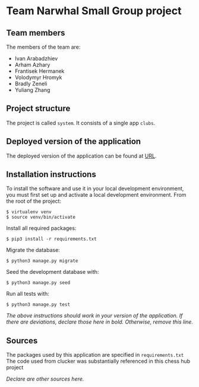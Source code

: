 # Team Narwhal Small Group project

## Team members
The members of the team are:
- Ivan Arabadzhiev
- Arham Azhary 
- Frantisek Hermanek
- Volodymyr Hromyk
- Bradly Zeneli
- Yuliang Zhang

## Project structure
The project is called `system`.  It consists of a single app `clubs`.


## Deployed version of the application
The deployed version of the application can be found at [URL](URL).

## Installation instructions
To install the software and use it in your local development environment, you must first set up and activate a local development environment.  From the root of the project:

```
$ virtualenv venv
$ source venv/bin/activate
```

Install all required packages:

```
$ pip3 install -r requirements.txt
```

Migrate the database:

```
$ python3 manage.py migrate
```

Seed the development database with:

```
$ python3 manage.py seed
```

Run all tests with:
```
$ python3 manage.py test
```

*The above instructions should work in your version of the application.  If there are deviations, declare those here in bold.  Otherwise, remove this line.*

## Sources
The packages used by this application are specified in `requirements.txt`
The code used from clucker was substantially referenced in this chess hub project 




*Declare are other sources here.*

